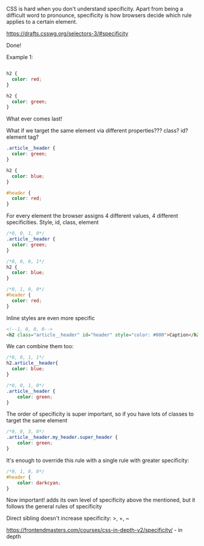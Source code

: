 CSS is hard when you don't understand specificity. Apart from being a difficult word to pronounce, specificity is how
browsers decide which rule applies to a certain element.

https://drafts.csswg.org/selectors-3/#specificity

Done!

Example 1:
```css

h2 {
  color: red;
}

h2 {
  color: green;
}
```

What ever comes last!

What if we target the same element via different properties???
class? id? element tag?

```css
.article__header {
  color: green;
}

h2 {
  color: blue;
}

#header {
  color: red;
}
```

For every element the browser assigns 4 different values, 4 different specificities.
Style, id, class, element

```css
/*0, 0, 1, 0*/
.article__header {
  color: green;
}

/*0, 0, 0, 1*/
h2 {
  color: blue;
}

/*0, 1, 0, 0*/
#header {
  color: red;
}
```

Inline styles are even more specific
```html
<!--1, 0, 0, 0-->
<h2 class="article__header" id="header" style="color: #000">Caption</h2>
```
We can combine them too:

```css
/*0, 0, 1, 1*/
h2.article__header{
  color: blue;
}

/*0, 0, 1, 0*/
.article__header {
    color: green;
}

```

The order of specificity is super important, so if you have lots of classes to target the same element

```css
/*0, 0, 3, 0*/
.article__header.my_header.super_header {
    color: green;
}
```

It's enough to override this rule with a single rule with greater specificity:

```css
/*0, 1, 0, 0*/
#header {
    color: darkcyan;
}
```

Now important! adds its own level of specificity above the mentioned, but it follows the general rules of specificity

Direct sibling doesn't increase specificity: >, +, ~

https://frontendmasters.com/courses/css-in-depth-v2/specificity/ - in depth